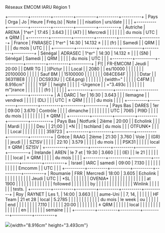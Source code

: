 Réseaux EMCOM IARU Région 1

+----------+----------+----------+----------+----------+----------+
| Pays     | Orga     | Jo       | Heure    | Fréq.(s) | Note     |
|          | nisation | urs/date |          |          |          |
+----------+----------+----------+----------+----------+----------+
| Autriche | ARENA    | 1^er^    | 17:45    | 3.643    |          |
| (AT)     |          | Mercredi |          |          |          |
|          |          | du mois  | UTC      | ± QRM    |          |
+----------+----------+----------+----------+----------+----------+
| France   | FNRASEC  | 1^er^    | 14:30    | 14.132 ± |          |
| (fr)     |          | Samedi   |          | QRM      |          |
|          |          | du mois  | UTC      |          |          |
+----------+----------+----------+----------+----------+----------+
| Sénégal  | ADRASEC  | 1^er^    | 14:30    | 14.132 ± |          |
| (SN)     | Sénégal  | Samedi   |          | QRM      |          |
|          |          | du mois  | UTC      |          |          |
+----------+----------+----------+----------+----------+----------+
| F![      | FR-EMCOM | Jeudi    | 20:00    |          | DMR TG   |
| ](Pictur |          |          | Local    |          | 2080     |
| es/10000 |          |          |          |          |          |
| 20100000 |          |          |          |          | Sauf BM  |
| 15100000 |          |          |          |          |          |
| 084CE64F |          |          |          |          | Dstar    |
| 363118E8 |          |          |          |          | DCS933U  |
| CE4.png) |          |          |          |          |          |
| {width=" |          |          |          |          | C4FM     |
| 8.916cm" |          |          |          |          | YSF      |
| height   |          |          |          |          | -Urgence |
| ="3.493c |          |          |          |          |          |
| m"}rance |          |          |          |          |          |
| (fr)     |          |          |          |          |          |
+----------+----------+----------+----------+----------+----------+
| A        | DARC     | 1er      | 16:30    | 3.643    |          |
| llemagne |          | vendredi |          |          |          |
| (DL)     |          |          | UTC      | ± QRM    |          |
|          |          | du mois  |          |          |          |
+----------+----------+----------+----------+----------+----------+
| Pays Bas | DARES    | 1er      | 09:00    | 3.670    | Contrôle |
|          |          | dimanche |          |          |          |
|          |          |          | UTC      | 7065     | PI9D     |
|          |          | du mois  |          |          |          |
|          |          |          |          | ± QRM    |          |
+----------+----------+----------+----------+----------+----------+
| Pays Bas | Notfunk  | 2ième    | 20:00    |          | Echolink |
|          |          | Mardi    |          |          |          |
|          | Deu      |          | 21;00    |          | \*N      |
|          | tschland | du mois  |          |          | OTFUNK\* |
|          |          |          | Local    |          |          |
|          |          |          |          |          | 359723   |
+----------+----------+----------+----------+----------+----------+
| Grèce    | RAAG     | 2ième    | 21:30    | 3.760    | Voie     |
| (GR)     |          | jeudi    |          |          | SZ1SV    |
|          |          |          | 22:10    | 3.579    |          |
|          |          | du mois  |          |          | PSK31    |
|          |          |          | local    | ± QRM    | SZ1SV    |
+----------+----------+----------+----------+----------+----------+
| Irelande | AREN     | le 7 et  | 19:30    | 3.660    |          |
| (IE)     |          | le 21    |          |          |          |
|          |          |          | local    | ± QRM    |          |
|          |          | du mois  |          |          |          |
+----------+----------+----------+----------+----------+----------+
| Israel   | IARC     | samedi   | 09:00    | 7.130    |          |
|          |          |          |          |          |          |
|          | Emcomm   |          | UTC      |          |          |
+----------+----------+----------+----------+----------+----------+
| Roumanie | FRR      | Mercredi | 18:00    | 3.605    | Echolink |
|          |          |          |          |          |          |
|          |          | Jeudi    | UTC      |          | \*SL     |
|          |          |          |          |          | OVENIA\* |
|          |          |          |          |          |          |
|          |          |          |          |          | at 1900  |
|          |          |          |          |          |          |
|          |          |          |          |          | followed |
|          |          |          |          |          | by       |
|          |          |          |          |          |          |
|          |          |          |          |          | Winlink  |
|          |          |          |          |          | tests.   |
+----------+----------+----------+----------+----------+----------+
| Roy      | RAYNET   | Les 1,   | 14:00    | 3.663    |          |
| aume-Uni |          | 7, 14,   |          |          |          |
|          | HF Team  | 21 et 28 | local    | 5.2785   |          |
|          |          |          |          |          |          |
|          |          | du mois  | le week  | ou       |          |
|          |          |          | end      |          |          |
|          |          |          |          | 7.110    |          |
|          |          |          | 20:00    |          |          |
|          |          |          |          | ± QRM    |          |
|          |          |          | local    |          |          |
|          |          |          |          |          |          |
|          |          |          | en       |          |          |
|          |          |          | semaine  |          |          |
+----------+----------+----------+----------+----------+----------+

![](Pictures/100002010000015100000084CE64F363118E8CE4.png){width="8.916cm"
height="3.493cm"}
